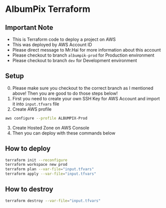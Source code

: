 # AlbumPix Terraform

## Important Note

- This is Terraform code to deploy a project on AWS
- This was deployed by AWS Account ID
- Please direct message to Mr.Hai for more information about this account
- Please checkout to branch `albumpik-prod` for Production environment
- Please checkout to branch `dev` for Development environment

## Setup

0. Please make sure you checkout to the correct branch as I mentioned above! Then you are good to do those steps below!
1. First you need to create your own SSH Key for AWS Account and import it into `input.tfvars` file
2. Create AWS profile

```bash
aws configure --profile ALBUMPIX-Prod
```

3. Create Hosted Zone on AWS Console
4. Then you can deploy with these commands below

## How to deploy

```bash
terraform init --reconfigure
terraform workspace new prod
terraform plan --var-file="input.tfvars"
terraform apply --var-file="input.tfvars"
```

## How to destroy

```bash
terraform destroy --var-file="input.tfvars"
```
